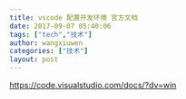 ```yaml
---
title: vscode 配置开发环境 官方文档
date: 2017-09-07 05:40:06
tags: ["tech","技术"]
author: wangxiuwen
categories: ["技术"]
layout: post
---
```


https://code.visualstudio.com/docs/?dv=win